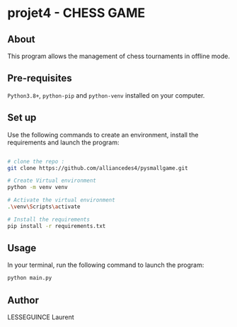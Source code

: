 # projet4 - CHESS GAME

## About

This program allows the management of chess tournaments in offline mode.

## Pre-requisites

```Python3.8+```, ```python-pip``` and  ```python-venv``` installed on your computer.

## Set up

Use the following commands to create an environment, install the requirements and launch the program:

```bash

# clone the repo : 
git clone https://github.com/alliancedes4/pysmallgame.git

# Create Virtual environment
python -m venv venv

# Activate the virtual environment
.\venv\Scripts\activate

# Install the requirements
pip install -r requirements.txt
```

## Usage

In your terminal, run the following command to launch the program:
```bash
python main.py
```

## Author

LESSEGUINCE Laurent